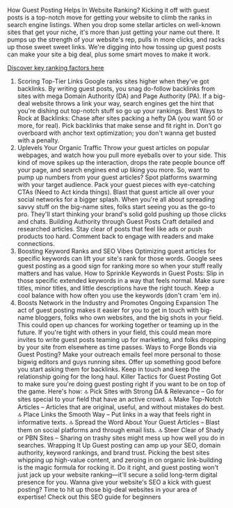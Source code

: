 How Guest Posting Helps In Website Ranking?
Kicking it off with guest posts is a top-notch move for getting your website to climb the ranks in search engine listings. When you drop some stellar articles on well-known sites that get your niche, it's more than just getting your name out there. It pumps up the strength of your website's rep, pulls in more clicks, and racks up those sweet sweet links. We're digging into how tossing up guest posts can make your site a big deal, plus some smart moves to make it work.

[Discover key ranking factors here](https://digitalmarketinginno.com)

1. Scoring Top-Tier Links
Google ranks sites higher when they've got backlinks. By writing guest posts, you snag do-follow backlinks from sites with mega Domain Authority (DA) and Page Authority (PA). If a big-deal website throws a link your way, search engines get the hint that you're dishing out top-notch stuff so go up your rankings.
Best Ways to Rock at Backlinks:
Chase after sites packing a hefty DA (you want 50 or more, for real).
Pick backlinks that make sense and fit right in.
Don't go overboard with anchor text optimization; you don't wanna get busted with a penalty.
2. Uplevels Your Organic Traffic
Throw your guest articles on popular webpages, and watch how you pull more eyeballs over to your side. This kind of move spikes up the interaction, drops the rate people bounce off your page, and search engines end up liking you more.
So, want to pump up numbers from your guest articles?
Spot platforms swarming with your target audience.
Pack your guest pieces with eye-catching CTAs (Need to Act kinda things).
Blast that guest article all over your social networks for a bigger splash.
When you're all about spreading savvy stuff on the big-name sites, folks start seeing you as the go-to pro. They'll start thinking your brand's solid gold pushing up those clicks and chats.
Building Authority through Guest Posts
Craft detailed and researched articles.
Stay clear of posts that feel like ads or push products too hard.
Comment back to engage with readers and make connections.
4. Boosting Keyword Ranks and SEO Vibes
Optimizing guest articles for specific keywords can lift your site's rank for those words. Google sees guest posting as a good sign for ranking more so when your stuff really matters and has value.
How to Sprinkle Keywords in Guest Posts:
Slip in those specific extended keywords in a way that feels normal.
Make sure titles, minor titles, and little descriptions have the right touch.
Keep a cool balance with how often you use the keywords (don't cram 'em in).
5. Boosts Network in the Industry and Promotes Ongoing Expansion
The act of guest posting makes it easier for you to get in touch with big-name bloggers, folks who own websites, and the big shots in your field. This could open up chances for working together or teaming up in the future. If you're tight with others in your field, this could mean more invites to write guest posts teaming up for marketing, and folks dropping by your site from elsewhere as time passes.
Ways to Forge Bonds via Guest Posting?
Make your outreach emails feel more personal to those bigwig editors and guys running sites.
Offer up something good before you start asking them for backlinks.
Keep in touch and keep the relationship going for the long haul.
Killer Tactics for Guest Posting
Got to make sure you're doing guest posting right if you want to be on top of the game. Here's how:
🔝 Pick Sites with Strong DA & Relevance – Go for sites special to your field that have an active crowd. 🔝 Make Top-Notch Articles – Articles that are original, useful, and without mistakes do best. 🔝 Place Links the Smooth Way – Put links in a way that feels right in informative texts. 🔝 Spread the Word About Your Guest Articles – Blast them on social platforms and through email lists. 🔝 Steer Clear of Shady or PBN Sites – Sharing on trashy sites might mess up how well you do in searches.
Wrapping It Up
Guest posting can amp up your SEO, domain authority, keyword rankings, and brand trust. Picking the best sites whipping up high-value content, and zeroing in on organic link-building is the magic formula for rocking it. Do it right, and guest posting won't just jack up your website ranking—it'll secure a solid long-term digital presence for you.
Wanna give your website's SEO a kick with guest posting? Time to hit up those big-deal websites in your area of expertise! Check out this SEO guide for beginners



